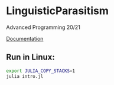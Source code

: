 # LinguisticParasitism
Advanced Programming 20/21

[Documentation](http://web.mit.edu/julia_v0.6.2/julia/share/doc/julia/html/en/index.html)

## Run in Linux:

```sh
export JULIA_COPY_STACKS=1
julia intro.jl
```
